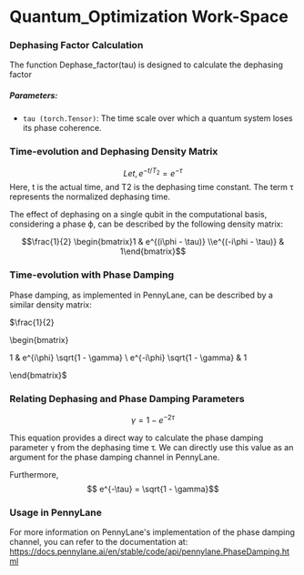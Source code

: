 # Quantum_Optimization Work-Space

### Dephasing Factor Calculation
The function Dephase_factor(tau) is designed to calculate the dephasing factor

##### Parameters:
- `tau (torch.Tensor)`: The time scale over which a quantum system loses its phase coherence.


### Time-evolution and Dephasing Density Matrix
$$Let, e^{-t/T_2} = e^{-\tau}$$
Here, t is the actual time, and T2 is the dephasing time constant. The term τ represents the normalized dephasing time.

The effect of dephasing on a single qubit in the computational basis, considering a phase ϕ, can be described by the following density matrix:

$$\frac{1}{2} \begin{bmatrix}1 & e^{(i\phi - \tau)} \\e^{(-i\phi - \tau)} & 1\end{bmatrix}$$

### Time-evolution with Phase Damping
Phase damping, as implemented in PennyLane, can be described by a similar density matrix:

$\frac{1}{2} 

\begin{bmatrix}

1 & e^{i\phi} \sqrt{1 - \gamma} \\
e^{-i\phi} \sqrt{1 - \gamma} & 1

\end{bmatrix}$


### Relating Dephasing and Phase Damping Parameters

$$\gamma = 1 - e^{-2 \tau}$$

This equation provides a direct way to calculate the phase damping parameter γ from the dephasing time 
τ. We can directly use this value as an argument for the phase damping channel in PennyLane.

Furthermore,
$$ e^{-\tau} = \sqrt{1 - \gamma}$$

### Usage in PennyLane
For more information on PennyLane's implementation of the phase damping channel, you can refer to the documentation at:
https://docs.pennylane.ai/en/stable/code/api/pennylane.PhaseDamping.html
